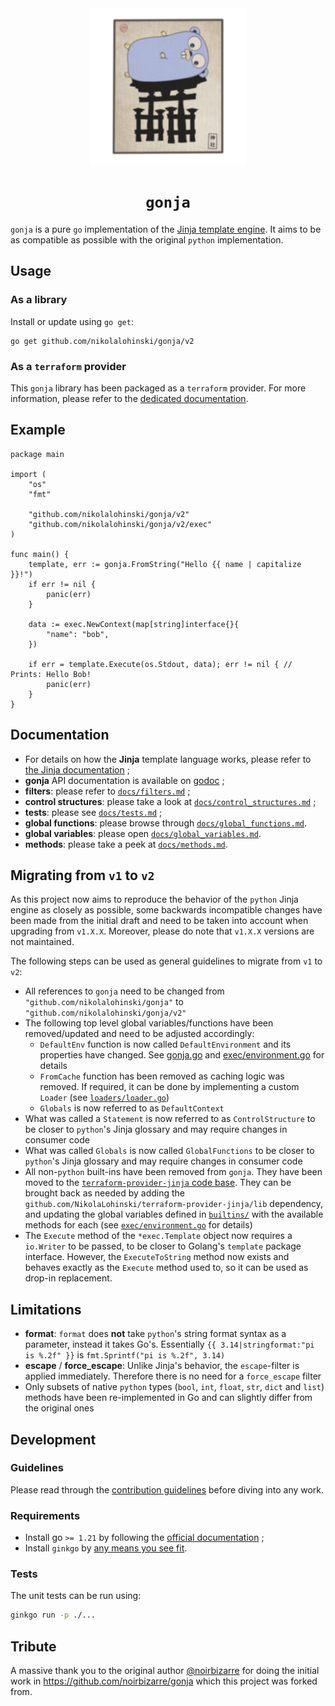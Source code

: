<div align="center">
<img src="./docs/logo.svg" width="250px"/>
<h1><code>gonja</code></h1>
</div>

`gonja` is a pure `go` implementation of the [Jinja template engine](https://jinja.palletsprojects.com/). It aims to be as compatible as possible with the original `python` implementation.

## Usage

### As a library

Install or update using `go get`:
```
go get github.com/nikolalohinski/gonja/v2
```

### As a `terraform` provider

This `gonja` library has been packaged as a `terraform` provider. For more information, please refer to the [dedicated documentation](https://registry.terraform.io/providers/NikolaLohinski/jinja/latest/docs).

## Example

```golang
package main

import (
	"os"
	"fmt"

	"github.com/nikolalohinski/gonja/v2"
	"github.com/nikolalohinski/gonja/v2/exec"
)

func main() {
	template, err := gonja.FromString("Hello {{ name | capitalize }}!")
	if err != nil {
		panic(err)
	}

	data := exec.NewContext(map[string]interface{}{
		"name": "bob",
	})
	
	if err = template.Execute(os.Stdout, data); err != nil { // Prints: Hello Bob!
		panic(err)
	}
}
```

## Documentation

* For details on how the **Jinja** template language works, please refer to [the Jinja documentation](https://jinja.palletsprojects.com) ;
* **gonja** API documentation is available on [godoc](https://godoc.org/github.com/nikolalohinski/gonja/v2) ;
* **filters**: please refer to [`docs/filters.md`](docs/filters.md) ;
* **control structures**: please take a look at [`docs/control_structures.md`](docs/control_structures.md) ;
* **tests**: please see [`docs/tests.md`](docs/tests.md) ;
* **global functions**: please browse through [`docs/global_functions.md`](docs/global_functions.md).
* **global variables**: please open [`docs/global_variables.md`](docs/global_variables.md).
* **methods**: please take a peek at [`docs/methods.md`](docs/methods.md).

## Migrating from `v1` to `v2`

As this project now aims to reproduce the behavior of the `python` Jinja engine as closely as possible, some backwards incompatible changes have been made from the initial draft and need to be taken into account when upgrading from `v1.X.X`. Moreover, please do note that `v1.X.X` versions are not maintained.

The following steps can be used as general guidelines to migrate from `v1` to `v2`:

* All references to `gonja` need to be changed from `"github.com/nikolalohinski/gonja"` to `"github.com/nikolalohinski/gonja/v2"`
* The following top level global variables/functions have been removed/updated and need to be adjusted accordingly:
	* `DefaultEnv` function is now called `DefaultEnvironment` and its properties have changed. See [gonja.go](./gonja.go) and [exec/environment.go](./exec/environment.go) for details
	* `FromCache` function has been removed as caching logic was removed. If required, it can be done by implementing a custom `Loader` (see [`loaders/loader.go`](./loaders/loader.go))
	* `Globals` is now referred to as `DefaultContext`
* What was called a `Statement` is now referred to as `ControlStructure` to be closer to `python`'s Jinja glossary and may require changes in consumer code
* What was called `Globals` is now called `GlobalFunctions` to be closer to `python`'s Jinja glossary and may require changes in consumer code
* All non-`python` built-ins have been removed from `gonja`. They have been moved to the [`terraform-provider-jinja` code base](https://github.com/NikolaLohinski/terraform-provider-jinja). They can be brought back as needed by adding the `github.com/NikolaLohinski/terraform-provider-jinja/lib` dependency, and updating the global variables defined in [`builtins/`](./builtins/) with the available methods for each (see [`exec/environment.go`](./exec/environment.go) for details)
* The `Execute` method of the `*exec.Template` object now requires a `io.Writer` to be passed, to be closer to Golang's `template` package interface. However, the `ExecuteToString` method now exists and behaves exactly as the `Execute` method used to, so it can be used as drop-in replacement.

## Limitations 

* **format**: `format` does **not** take `python`'s string format syntax as a parameter, instead it takes Go's. Essentially `{{ 3.14|stringformat:"pi is %.2f" }}` is `fmt.Sprintf("pi is %.2f", 3.14)`
* **escape** / **force_escape**: Unlike Jinja's behavior, the `escape`-filter is applied immediately. Therefore there is no need for a `force_escape` filter
* Only subsets of native `python` types (`bool`, `int`, `float`, `str`, `dict` and `list`) methods have been re-implemented in Go and can slightly differ from the original ones

## Development

### Guidelines

Please read through the [contribution guidelines](./CONTRIBUTING.md) before diving into any work.

### Requirements

- Install go `>= 1.21` by following the [official documentation](https://go.dev/doc/install) ;
- Install `ginkgo` by [any means you see fit](https://onsi.github.io/ginkgo/).

### Tests

The unit tests can be run using:

```sh
ginkgo run -p ./...
```

## Tribute

A massive thank you to the original author [@noirbizarre](https://github.com/noirbizarre) for doing the initial work in https://github.com/noirbizarre/gonja which this project was forked from.
